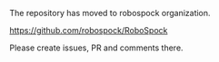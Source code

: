 The repository has moved to robospock organization.

https://github.com/robospock/RoboSpock

Please create issues, PR and comments there.

